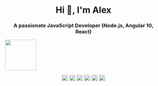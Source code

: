 
<!--
**alxwndr/alxwndr** is a ✨ _special_ ✨ repository because its `README.md` (this file) appears on your GitHub profile.

Here are some ideas to get you started:

- 🔭 I’m currently working on ...
- 🌱 I’m currently learning ...
- 👯 I’m looking to collaborate on ...
- 🤔 I’m looking for help with ...
- 💬 Ask me about ...
- 📫 How to reach me: ...
- 😄 Pronouns: ...
- ⚡ Fun fact: ...
-->
<h1 align="center">Hi 👋, I'm Alex </h1>
<h3 align="center">A passionate JavaScript Developer (Node.js, Angular 10, React)  </h3>

<img src="https://media.giphy.com/media/26AHs3p7U7H5MU2gU/giphy.gif" width="100" height="100">

<p align="center">
 <img src="https://img.icons8.com/nolan/64/js.png" alt="git" width="20" height="20"/> 
  <img src="https://img.icons8.com/nolan/64/angularjs.png" alt="git" width="20" height="20"/> 
  <img src="https://img.icons8.com/color/48/000000/react-native.png" alt="react" width="20" height="20"/> 
  <img src="https://img.icons8.com/color/48/000000/intellij-idea.png" alt="II" width="20" height="20"/> 
  <img src="https://img.icons8.com/color/48/000000/nodejs.png" alt="nodejs" width="20" height="20"/> 
  <img src="https://github.com/simple-icons/simple-icons/blob/develop/icons/amazonaws.svg" alt="aws"  width="20" height="20" /> 
  </p>
